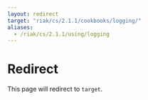 ```yaml
---
layout: redirect
target: "riak/cs/2.1.1/cookbooks/logging/"
aliases:
  - /riak/cs/2.1.1/using/logging
---
```


# Redirect

This page will redirect to `target`.
